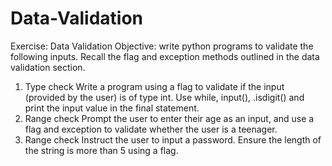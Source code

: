 # Data-Validation
Exercise: Data Validation
Objective: write python programs to validate the following inputs. Recall the flag and exception methods outlined in the data validation section.

1) Type check
Write a program using a flag to validate if the input (provided by the user) is of type int.
Use while, input(), .isdigit() and print the input value in the final statement.
2) Range check
Prompt the user to enter their age as an input, and use a flag and exception to validate whether the user is a teenager.
3) Range check
Instruct the user to input a password. Ensure the length of the string is more than 5 using a flag.
